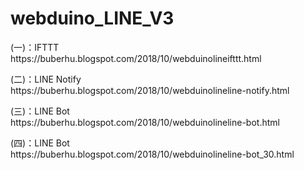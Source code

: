 # webduino_LINE_V3
<p>
(一)：IFTTT<br/>
https://buberhu.blogspot.com/2018/10/webduinolineifttt.html
</p>
<p>
(二)：LINE Notify<br/>
https://buberhu.blogspot.com/2018/10/webduinolineline-notify.html
</p>
<p>
(三)：LINE Bot<br/>
https://buberhu.blogspot.com/2018/10/webduinolineline-bot.html
</p>
<p>
(四)：LINE Bot<br/>
https://buberhu.blogspot.com/2018/10/webduinolineline-bot_30.html
</p>
